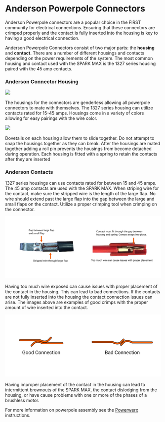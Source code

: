 # Anderson Powerpole Connectors

Anderson Powerpole connectors are a popular choice in the FIRST community for electrical connections. Ensuring that these connectors are crimped properly and the contact is fully inserted into the housing is key to having a good electrical connection.&#x20;

Anderson Powerpole Connectors consist of two major parts: the **housing** and **contact.** There are a number of different housings and contacts depending on the power requirements of the system. The most common housing and contact used with the SPARK MAX is the 1327 series housing paired with the 45 amp contacts.

### Anderson Connector Housing

![](../.gitbook/assets/APP\_ISO.svg)

The housings for the connectors are genderless allowing all powerpole connectors to mate with themselves. The 1327 series housing can utilize contacts rated for 15-45 amps. Housings come in a variety of colors allowing for easy pairings with the wire color.&#x20;

![](<../.gitbook/assets/APP\_Dovetail\_RollPin (1).svg>)

Dovetails on each housing allow them to slide together. Do not attempt to snap the housings together as they can break. After the housings are mated together adding a roll pin prevents the housings from become detached during operation. Each housing is fitted with a spring to retain the contacts after they are inserted

### Anderson Contacts

1327 series housings can use contacts rated for between 15 and 45 amps. The 45 amp contacts are used with the SPARK MAX. When striping wire for the contact, make sure the stripped wire is the length of the large flap. No wire should extend past the large flap into the gap between the large and small flaps on the contact. Utilize a proper crimping tool when crimping on the connector.

![](../.gitbook/assets/GoodCrimp.svg)

Having too much wire exposed can cause issues with proper placement of the contact in the housing. This can lead to bad connections. If the contacts are not fully inserted into the housing the contact connection issues can arise. The images above are examples of good crimps with the proper amount of wire inserted into the contact.

![](<../.gitbook/assets/Contact Diagram.svg>)

Having improper placement of the contact in the housing can lead to intermittent brownouts of the SPARK MAX, the contact dislodging from the housing, or have cause problems with one or more of the phases of a brushless motor.

For more information on powerpole assembly see the [Powerwerx ](https://powerwerx.com/help/powerpole-assembly-instructions)instructions.
